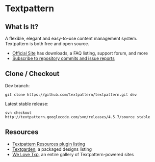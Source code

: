 # Textpattern #

## What Is It? ##

A flexible, elegant and easy-to-use content management system. Textpattern is both free and open source.

  * [Official Site](http://textpattern.com/) has downloads, a FAQ listing, support forum, and more
  * [Subscribe to repository commits and issue reports](https://github.com/textpattern/textpattern/subscription)

## Clone / Checkout ##

Dev branch:
```
git clone https://github.com/textpattern/textpattern.git dev
```

Latest stable release:
```
svn checkout http://textpattern.googlecode.com/svn/releases/4.5.7/source stable
```

## Resources ##

  * [Textpattern Resources plugin listing](http://textpattern.org/plugins)
  * [Textgarden](http://textgarden.org/), a packaged designs listing
  * [We Love Txp](http://welovetxp.com/), an entire gallery of Textpattern-powered sites